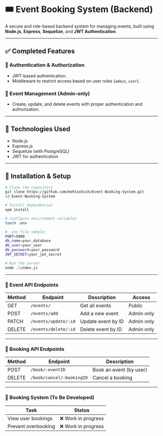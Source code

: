 # 🎟️ Event Booking System (Backend)

A secure and role-based backend system for managing events, built using **Node.js**, **Express**, **Sequelize**, and **JWT Authentication**.

---

## ✅ Completed Features

### 🔐 Authentication & Authorization
- JWT-based authentication.
- Middleware to restrict access based on user roles (`admin`, `user`).

### 📅 Event Management (Admin-only)
- Create, update, and delete events with proper authentication and authorization.

---

## 🔧 Technologies Used

- Node.js
- Express.js
- Sequelize (with PostgreSQL)
- JWT for authentication

---

## 🚀 Installation & Setup

```bash
# Clone the repository
git clone https://github.com/mehtashish/Event-Booking-System.git
cd Event-Booking-System
```

```bash
# Install dependencies
npm install

# Configure environment variables
touch .env

# .env file sample:
PORT=5000
db_name=your_database
db_user=your_user
db_password=your_password
JWT_SECRET=your_jwt_secret

# Run the server
node .\index.js
```

---

### 📁 Event API Endpoints

| Method | Endpoint             | Description        | Access     |
| ------ | -------------------- | ------------------ | ---------- |
| GET    | `/events/`           | Get all events     | Public     |
| POST   | `/events/add`        | Add a new event    | Admin only |
| PATCH  | `/events/update/:id` | Update event by ID | Admin only |
| DELETE | `/events/delete/:id` | Delete event by ID | Admin only |

---

### 📆 Booking API Endpoints

| Method | Endpoint                  | Description                |
| ------ | ------------------------- | -------------------------- |
| POST   | `/book/:eventID`          | Book an event (by user)    |
| DELETE | `/book/cancel/:bookingID` | Cancel a booking           |

---

### 📆 Booking System (To Be Developed)

| Task                             | Status             |
| -------------------------------- | ------------------ |
| View user bookings               | ❌ Work in progress |
| Prevent overbooking              | ❌ Work in progress |



